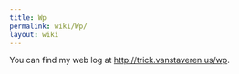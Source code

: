 ```yaml
---
title: Wp
permalink: wiki/Wp/
layout: wiki
---
```


You can find my web log at
[<http://trick.vanstaveren.us/wp>](http://trick.vanstaveren.us/wp).
